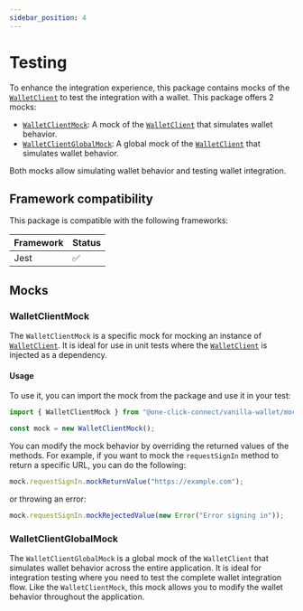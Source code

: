 ```yaml
---
sidebar_position: 4
---
```


# Testing

To enhance the integration experience, this package contains mocks of the [`WalletClient`](./client) to test the integration with a wallet. This package offers 2 mocks:

- [`WalletClientMock`](./testing#walletclientmock): A mock of the [`WalletClient`](./client) that simulates wallet behavior.
- [`WalletClientGlobalMock`](./testing#walletclientglobalmock): A global mock of the [`WalletClient`](./client) that simulates wallet behavior.

Both mocks allow simulating wallet behavior and testing wallet integration.

## Framework compatibility

This package is compatible with the following frameworks:

| Framework | Status |
| --------- | ------ |
| Jest      | ✅     |

## Mocks

### WalletClientMock

The `WalletClientMock` is a specific mock for mocking an instance of [`WalletClient`](./client). It is ideal for use in unit tests where the [`WalletClient`](./client) is injected as a dependency.

#### Usage

To use it, you can import the mock from the package and use it in your test:

```typescript
import { WalletClientMock } from "@one-click-connect/vanilla-wallet/mocks";

const mock = new WalletClientMock();
```

You can modify the mock behavior by overriding the returned values of the methods. For example, if you want to mock the `requestSignIn` method to return a specific URL, you can do the following:

```typescript
mock.requestSignIn.mockReturnValue("https://example.com");
```

or throwing an error:

```typescript
mock.requestSignIn.mockRejectedValue(new Error("Error signing in"));
```

### WalletClientGlobalMock

The `WalletClientGlobalMock` is a global mock of the `WalletClient` that simulates wallet behavior across the entire application. It is ideal for integration testing where you need to test the complete wallet integration flow. Like the `WalletClientMock`, this mock allows you to modify the wallet behavior throughout the application.
